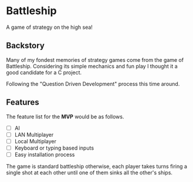 # Battleship
A game of strategy on the high sea!

## Backstory

Many of my fondest memories of strategy games come from the game of Battleship. Considering its simple mechanics and fun play I thought it a good candidate for a C project.

Following the "Question Driven Development" process this time around.

## Features

The feature list for the **MVP** would be as follows.

- [ ] AI
- [ ] LAN Multiplayer
- [ ] Local Multiplayer
- [ ] Keyboard or typing based inputs
- [ ] Easy installation process

The game is standard battleship otherwise, each player takes turns firing a single shot at each other until one of them sinks all the other's ships.
